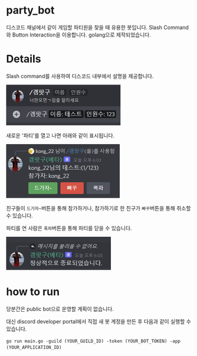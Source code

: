 # party_bot
디스코드 채널에서 같이 게임할 파티원을 찾을 때 유용한 봇입니다.
Slash Command와 Button Interaction을 이용합니다.
golang으로 제작되었습니다.

# Details
Slash command를 사용하여 디스코드 내부에서 설명을 제공합니다.

![image](asset/command.png)

새로운 '파티'를 열고 나면 아래와 같이 표시됩니다.

![image](asset/message.png)

친구들이 ```드가자~```버튼을 통해 참가하거나, 참가하기로 한 친구가 ```빠꾸```버튼을 통해 취소할 수 있습니다.

파티를 연 사람은 ```폭파```버튼을 통해 파티를 닫을 수 있습니다.

![image](asset/pokpa.png)

# how to run
당분간은 public bot으로 운영할 계획이 없습니다.

대신 discord developer portal에서 직접 새 봇 계정을 만든 후 다음과 같이 실행할 수 있습니다.

```go run main.go -guild (YOUR_GUILD_ID) -token (YOUR_BOT_TOKEN) -app (YOUR_APPLICATION_ID)```
